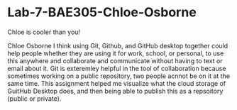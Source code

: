 # Lab-7-BAE305-Chloe-Osborne
 Chloe is cooler than you!
 
 Chloe Osborne
I think using Git, Github, and GitHub desktop together could help people whether they are using it for work, school, or personal, to use this anywhere and collaborate and communicate without having to text or email about it. Git is exteremley helpful in the tool of collaboration because sometimes working on a public repository, two people acnnot be on it at the same time. This assignment helped me visualize what the cloud storage of GuitHub Desktop does, and then being able to publish this as a repsoitory (public or private). 
